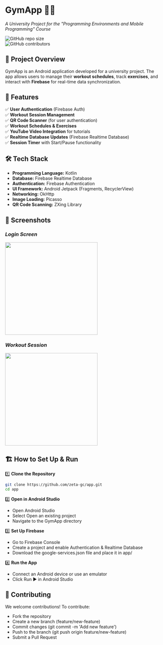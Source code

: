 # **GymApp 🏋️‍♂️**  
*A University Project for the "Programming Environments and Mobile Programming" Course*  

![GitHub repo size](https://img.shields.io/github/repo-size/zeta-gc/app?style=flat)  
![GitHub contributors](https://img.shields.io/github/contributors/zeta-gc/app?style=flat)  

## 📌 **Project Overview**  
GymApp is an Android application developed for a university project. The app allows users to manage their **workout schedules**, track **exercises**, and interact with **Firebase** for real-time data synchronization.  

## 🚀 **Features**  
✅ **User Authentication** (Firebase Auth)  
✅ **Workout Session Management**  
✅ **QR Code Scanner** (for user authentication)  
✅ **Workout Schedules & Exercises**  
✅ **YouTube Video Integration** for tutorials  
✅ **Realtime Database Updates** (Firebase Realtime Database)  
✅ **Session Timer** with Start/Pause functionality  

## 🛠 **Tech Stack**  
- **Programming Language:** Kotlin  
- **Database:** Firebase Realtime Database  
- **Authentication:** Firebase Authentication  
- **UI Framework:** Android Jetpack (Fragments, RecyclerView)  
- **Networking:** OkHttp  
- **Image Loading:** Picasso  
- **QR Code Scanning:** ZXing Library  

## 📱 **Screenshots**  
### *Login Screen*  
<img src="https://github.com/user-attachments/assets/5087c12b-3e55-4e3b-962d-d93cb22d14e1" width="300" />


### *Workout Session*  
<img src="https://github.com/user-attachments/assets/2d6cce8a-f30e-476d-ba1b-dee37315585a" width="300" />

## 🏗 **How to Set Up & Run**  
1️⃣ **Clone the Repository**  
```sh
git clone https://github.com/zeta-gc/app.git
cd app
```
2️⃣  **Open in Android Studio**  

- Open Android Studio
- Select Open an existing project
- Navigate to the GymApp directory
 
3️⃣ **Set Up Firebase**

- Go to Firebase Console
- Create a project and enable Authentication & Realtime Database
- Download the google-services.json file and place it in app/
 
4️⃣ **Run the App**

- Connect an Android device or use an emulator
- Click Run ▶️ in Android Studio

## 🤝 **Contributing** ##
We welcome contributions! To contribute:

- Fork the repository
- Create a new branch (feature/new-feature)
- Commit changes (git commit -m 'Add new feature')
- Push to the branch (git push origin feature/new-feature)
- Submit a Pull Request
